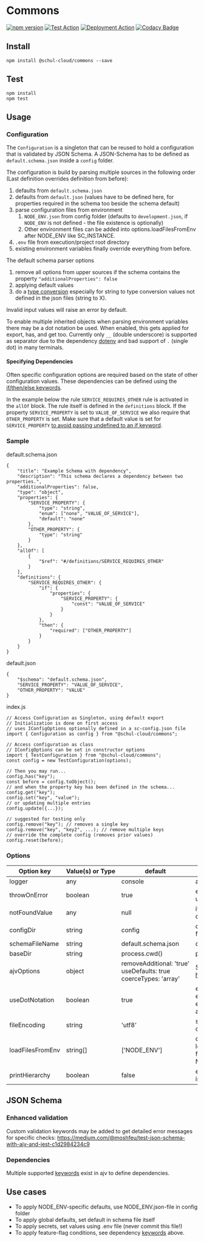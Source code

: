 # Commons

[![npm version](https://badge.fury.io/js/%40schul-cloud%2Fcommons.svg)](https://www.npmjs.com/package/@schul-cloud/commons)
[![Test Action](https://github.com/schul-cloud/commons/workflows/Test/badge.svg)](https://github.com/schul-cloud/commons/actions)
[![Deployment Action](https://github.com/schul-cloud/commons/workflows/Build%20and%20Publish/badge.svg)](https://github.com/schul-cloud/commons/actions)
[![Codacy Badge](https://api.codacy.com/project/badge/Grade/fd0d792b16a342a69df80cc4e96ef1f8)](https://www.codacy.com/manual/schul-cloud/commons?utm_source=github.com&utm_medium=referral&utm_content=schul-cloud/commons&utm_campaign=Badge_Grade)

<!--
[![Build Status][travis-image]][travis-url]
[![Dependency Status][daviddm-image]][daviddm-url]
[![Coverage percentage][coveralls-image]][coveralls-url]
[![experimental](http://badges.github.io/stability-badges/dist/experimental.svg)](http://github.com/badges/stability-badges)
-->

## Install

    npm install @schul-cloud/commons --save

## Test

    npm install
    npm test

## Usage

### Configuration

The `Configuration` is a singleton that can be reused to hold a configuration that is validated by JSON Schema. A JSON-Schema has to be defined as `default.schema.json` inside a `config` folder.

The configuration is build by parsing multiple sources in the following order (Last definition overrides definition from before):

1. defaults from `default.schema.json`
2. defaults from `default.json` (values have to be defined here, for properties required in the schema too beside the schema default)
3. parse configuration files from environment
    1. `NODE_ENV.json` from config folder (defaults to `development.json`, if `NODE_ENV` is not defined - the file existence is optionally)
    2. Other environment files can be added into options.loadFilesFromEnv after NODE_ENV like SC_INSTANCE.
4. `.env` file from execution/project root directory
5. existing environment variables finally override everything from before.

The default schema parser options

1. remove all options from upper sources if the schema contains the property `"additionalProperties": false`
2. applying default values
3. do a [type conversion](https://ajv.js.org/coercion.html) especially for string to type conversion values not defined in the json files (string to X).

Invalid input values will raise an error by default.

To enable multiple inherited objects when parsing environment variables there may be a dot notation be used. When enabled, this gets applied for export, has, and get too. Currently only `__` (double underscore) is supported as separator due to the dependency [dotenv](https://www.npmjs.com/package/dotenv#should-i-have-multiple-env-files) and bad support of `.` (single dot) in many terminals.

#### Specifying Dependencies

Often specific configuration options are required based on the state of other configuration values.
These dependencies can be defined using the [if/then/else keywords](https://github.com/epoberezkin/ajv/blob/master/KEYWORDS.md#ifthenelse).

In the example below the rule `SERVICE_REQUIRES_OTHER` rule is activated in the `allOf` block.
The rule itself is defined in the `definitions` block.
If the property `SERVICE_PROPERTY` is set to `VALUE_OF_SERVICE` we also require that `OTHER_PROPERTY` is set.
Make sure that a default value is set for `SERVICE_PROPERTY` [to avoid passing undefined to an if keyword](https://github.com/epoberezkin/ajv/issues/913).

### Sample

default.schema.json

    {
        "title": "Example Schema with dependency",
        "description": "This schema declares a dependency between two properties.",
        "additionalProperties": false,
        "type": "object",
        "properties": {
            "SERVICE_PROPERTY": {
                "type": "string",
                "enum": ["none", "VALUE_OF_SERVICE"],
                "default": "none"
            },
            "OTHER_PROPERTY": {
                "type": "string"
            }
        },
        "allOf": [
            {
                "$ref": "#/definitions/SERVICE_REQUIRES_OTHER"
            }
        ],
        "definitions": {
            "SERVICE_REQUIRES_OTHER": {
                "if": {
                    "properties": {
                        "SERVICE_PROPERTY": {
                            "const": "VALUE_OF_SERVICE"
                        }
                    }
                },
                "then": {
                    "required": ["OTHER_PROPERTY"]
                }
            }
        }
    }

default.json

    {
        "$schema": "default.schema.json",
        "SERVICE_PROPERTY": "VALUE_OF_SERVICE",
        "OTHER_PROPERTY": "VALUE"
    }

index.js

    // Access Configuration as Singleton, using default export
    // Initialization is done on first access
    // uses IConfigOptions optionally defined in a sc-config.json file
    import { Configuration as config } from "@schul-cloud/commons";

    // Access configuration as class
    // IConfigOptions can be set in constructor options
    import { TestConfiguration } from "@schul-cloud/commons";
    const config = new TestConfiguration(options);

    // Then you may run...
    config.has("key");
    const before = config.toObject();
    // and when the property key has been defined in the schema...
    config.get("key");
    config.set("key", "value");
    // or updating multiple entries
    config.update({...});

    // suggested for testing only
    config.remove("key"); // removes a single key
    config.remove("key", "key2", ...); // remove multiple keys
    // override the complete config (removes prior values)
    config.reset(before);

### Options

| Option&nbsp;key  | Value(s)&nbsp;or&nbsp;Type | default                                                                        | Description                                                                                                                             |
| ---------------- | -------------------------- | ------------------------------------------------------------------------------ | --------------------------------------------------------------------------------------------------------------------------------------- |
| logger           | any                        | console                                                                        | a logger instance                                                                                                                       |
| throwOnError     | boolean                    | true                                                                           | enable throwing an error when an undefined configuration value is requested                                                             |
| notFoundValue    | any                        | null                                                                           | if throwOnError is not set true, an alternate default value may returned                                                                |
| configDir        | string                     | config                                                                         | directory where schema and configuration files are located                                                                              |
| schemaFileName   | string                     | default.schema.json                                                            | default schema file name                                                                                                                |
| baseDir          | string                     | process.cwd()                                                                  | path to folder where configDir is located                                                                                               |
| ajvOptions       | object                     | removeAdditional:&nbsp;'true' useDefaults:&nbsp;true coerceTypes:&nbsp;'array' | Schema Parser Options, see <https://github.com/epoberezkin/ajv#options>                                                                 |
| useDotNotation   | boolean                    | true                                                                           | enables dot notation for parsing environment variables (not json files!) and exporting the current config using has, get, and toObject. |
| fileEncoding     | string                     | 'utf8'                                                                         | set file encoding for imported schema and configuration files                                                                           |
| loadFilesFromEnv | string[]                   | ['NODE_ENV']                                                                   | defines the order of configuration files loaded by specified environment values filename must have json extension like NODE_ENV.json    |
| printHierarchy   | boolean                    | false                                                                          | executes printHierarchy() right after initialization                                                                                    |

## JSON Schema

### Enhanced validation

Custom validation keywords may be added to get detailed error messages for specific checks:
<https://medium.com/@moshfeu/test-json-schema-with-ajv-and-jest-c1d2984234c9>

### Dependencies

Multiple supported [keywords](https://github.com/epoberezkin/ajv/blob/master/KEYWORDS.md#keywords) exist in ajv to define dependencies.

## Use cases

- To apply NODE_ENV-specific defaults, use NODE_ENV.json-file in config folder
- To apply global defaults, set default in schema file itself
- To apply secrets, set values using .env file (never commit this file!)
- To apply feature-flag conditions, see dependency [keywords](https://github.com/epoberezkin/ajv/blob/master/KEYWORDS.md#keywords) above.
